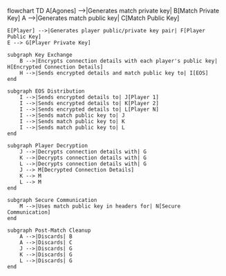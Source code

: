 flowchart TD
    A[Agones] -->|Generates match private key| B[Match Private Key]
    A -->|Generates match public key| C[Match Public Key]

    E[Player] -->|Generates player public/private key pair| F[Player Public Key]
    E --> G[Player Private Key]

    subgraph Key Exchange
        B -->|Encrypts connection details with each player's public key| H[Encrypted Connection Details]
        H -->|Sends encrypted details and match public key to| I[EOS]
    end

    subgraph EOS Distribution
        I -->|Sends encrypted details to| J[Player 1]
        I -->|Sends encrypted details to| K[Player 2]
        I -->|Sends encrypted details to| L[Player N]
        I -->|Sends match public key to| J
        I -->|Sends match public key to| K
        I -->|Sends match public key to| L
    end

    subgraph Player Decryption
        J -->|Decrypts connection details with| G
        K -->|Decrypts connection details with| G
        L -->|Decrypts connection details with| G
        J --> M[Decrypted Connection Details]
        K --> M
        L --> M
    end

    subgraph Secure Communication
        M -->|Uses match public key in headers for| N[Secure Communication]
    end

    subgraph Post-Match Cleanup
        A -->|Discards| B
        A -->|Discards| C
        J -->|Discards| G
        K -->|Discards| G
        L -->|Discards| G
    end
